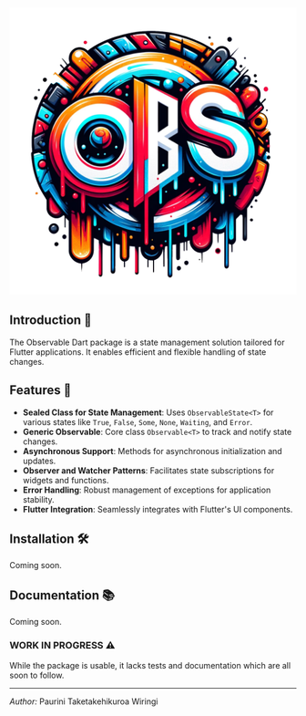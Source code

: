 ![OBS Dart Package Logo](https://github.com/p4-k4/flutter-package-observable/blob/main/logo.png?raw=true)

## Introduction 📘

The Observable Dart package is a state management solution tailored for Flutter applications. It enables efficient and flexible handling of state changes.

## Features 🌟

- **Sealed Class for State Management**: Uses `ObservableState<T>` for various states like `True`, `False`, `Some`, `None`, `Waiting`, and `Error`.
- **Generic Observable**: Core class `Observable<T>` to track and notify state changes.
- **Asynchronous Support**: Methods for asynchronous initialization and updates.
- **Observer and Watcher Patterns**: Facilitates state subscriptions for widgets and functions.
- **Error Handling**: Robust management of exceptions for application stability.
- **Flutter Integration**: Seamlessly integrates with Flutter's UI components.

## Installation 🛠️

Coming soon.

## Documentation 📚

Coming soon.


### WORK IN PROGRESS ⚠️
While the package is usable, it lacks tests and documentation which are all soon to follow.

---

*Author:* Paurini Taketakehikuroa Wiringi
